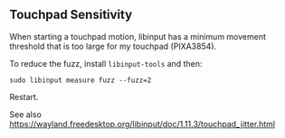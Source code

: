 ## Touchpad Sensitivity

When starting a touchpad motion, libinput has a minimum movement threshold that is too large for my touchpad (PIXA3854).

To reduce the fuzz, install `libinput-tools` and then:

```
sudo libinput measure fuzz --fuzz=2
```

Restart.

See also https://wayland.freedesktop.org/libinput/doc/1.11.3/touchpad_jitter.html